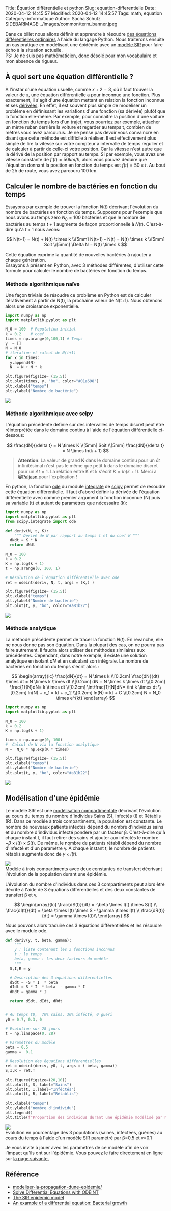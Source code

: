 Title: Équation différentielle et python
Slug: equation-differentielle
Date: 2020-04-12 14:45:57
Modified: 2020-04-12 14:45:57
Tags: math, equation
Category: informatique
Author: Sacha Schutz
SIDEBARIMAGE:../images/common/term_banner.jpeg

Dans ce billet nous allons définir et apprendre à résoudre [des équations différentielles ordinaires](https://fr.wikipedia.org/wiki/%C3%89quation_diff%C3%A9rentielle_ordinaire) à l'aide du langage Python.
Nous traiterons ensuite un cas pratique en modélisant une épidémie avec un [modèle SIR](https://interstices.info/modeliser-la-propagation-dune-epidemie/) pour faire écho à la situation actuelle.     
PS: Je ne suis pas mathématicien, donc désolé pour mon vocabulaire et mon absence de rigueur.

## À quoi sert une équation différentielle ? 
À l'instar d'une équation usuelle, comme $x+2=3$, où il faut trouver la valeur de $x$, une équation différentielle a pour inconnue une fonction. 
Plus exactement, il s'agit d'une équation mettant en relation la fonction inconnue et ses [dérivées](https://fr.wikipedia.org/wiki/D%C3%A9riv%C3%A9e). En effet, il est souvent plus simple de modéliser un problème en définissant les variations d'une fonction (sa dérivée) plutôt que la fonction elle-même. Par exemple, pour connaître la position d'une voiture en fonction du temps lors d'un trajet, vous pourriez par exemple, attacher un mètre ruban derrière la voiture et regarder au temps t, combien de mètres vous avez parcourus. Je ne pense pas devoir vous convaincre en disant que cette méthode est difficile à réaliser. Il est effectivement plus simple de lire la vitesse sur votre compteur à intervalle de temps régulier et de calculer à partir de celle-ci votre position. Car la vitesse n'est autre que la dérivé de la position par rapport au temps. Si par exemple, vous avez une vitesse constante de $f'(t) = 50 km/h$, alors vous pouvez déduire que l'équation donnant la position en fonction du temps est $f(t) = 50 \times t$. Au bout de 2h de route, vous avez parcouru 100 km. 

## Calculer le nombre de bactéries en fonction du temps
Essayons par exemple de trouver la fonction $N(t)$ décrivant l'évolution du nombre de bactéries en fonction du temps. Supposons pour l'exemple que nous avons au temps zéro $N_0=100$ bactéries et que le nombre de bactéries au temps $t+1$ augmente de façon proportionnelle à $N(t)$. C'est-à-dire qu'à $t+1$ nous avons:     

$$
N(t+1) = N(t) + N(t) \times k   \\[5mm]
N(t+1) - N(t) = N(t) \times k   \\[5mm]
Soit \\[5mm]
\Delta N = N(t) \times k 
$$ 

Cette équation exprime la quantité de nouvelles bactéries à rajouter à chaque génération.       
Essayons à présent en Python, avec 3 méthodes différentes, d'utiliser cette formule pour calculer le nombre de bactéries en fonction du temps.

### Méthode algorithmique naïve

Une façon triviale de résoudre ce problème en Python est de calculer itérativement à partir de N(t), la prochaine valeur de N(t+1).
Nous obtenons alors une croissance exponentielle. 

```python
import numpy as np 
import matplotlib.pyplot as plt

N_0 = 100  # Population initial
k = 0.2    # coef
times = np.arange(0,100,1) # Temps 
y  = []
N = N_0
# iteration et calcul de N(t+1)
for x in times:
  y.append(N)
  N  = N + N * k
  
plt.figure(figsize= (15,5))
plt.plot(times, y, "bo", color="#01a698")
plt.xlabel("temps")
plt.ylabel("Nombre de bactérie")


```

<div class="figure">
    <img src="../images/equa_diff/bact_1.png" /> 
    <div class="legend"> </div>
</div>

### Méthode algorithmique avec scipy 

L'équation précédente définie sur des intervalles de temps discret peut être réinterprétée dans le domaine continu à l'aide de l'équation différentielle ci-dessous:

$$
\frac{dN}{\delta t} = N \times K  \\[5mm] 
Soit \\[5mm]
\frac{dN}{\delta t} = N \times ln(k + 1)  
$$


> **Attention**: La valeur de grand **K** dans le domaine continu pour un $\delta t$ infinitésimal n'est pas le même que petit **k** dans le domaine discret pour un $\Delta t=1$. La relation entre K et k s'écrit $K = ln(k + 1)$. Merci à [@Paljasn ](https://twitter.com/paljasn?lang=fr) pour l'explication ! 


En python, la fonction [ode](https://docs.scipy.org/doc/scipy/reference/generated/scipy.integrate.ode.html) du module [integrate](https://docs.scipy.org/doc/scipy/reference/tutorial/integrate.html) de [scipy](https://docs.scipy.org/doc/scipy/reference/index.html) permet de résoudre cette équation différentielle. Il faut d'abord définir la dérivée de l'équation différentielle avec comme premier argument la fonction inconnue (N) puis sa variable (t) et autant de paramètres que nécessaire (k):

```python
import numpy as np 
import matplotlib.pyplot as plt
from scipy.integrate import ode

def deriv(N, t, K):
    """ Dérivé de N par rapport au temps t et du coef K """
  dNdt = K * N 
  return dNdt

N_0 = 100
k = 0.2
K = np.log(k + 1)
t = np.arange(0, 100, 1)

# Résolution de l'équation différentielle avec ode 
ret = odeint(deriv, N, t, args = (K,) )

plt.figure(figsize= (15,5))
plt.xlabel("temps")
plt.ylabel("Nombre de bactérie")
plt.plot(t, y, "bo", color="#a81b22")

```

<div class="figure">
    <img src="../images/equa_diff/bact_2.png" /> 
    <div class="legend"> </div>
</div>

### Méthode analytique
La méthode précédente permet de tracer la fonction $N(t)$. En revanche, elle ne nous donne pas son équation. Dans la plupart des cas, on ne pourra pas faire autrement. Il faudra alors utiliser des méthodes similaires aux précédentes.
Cependant, dans notre exemple, il existe une solution analytique en isolant $dN$ et en calculant son intégrale. Le nombre de bactéries en fonction du temps s'écrit alors : 

$$
\begin{array}{lc}
\frac{dN}{dt} = N \times k \\[0.2cm]
\frac{dN}{dt} \times dt = N \times k \times dt \\[0.2cm]
dN = N \times k \times dt \\[0.2cm]
\frac{1}{N}dN= k \times dt \\[0.2cm]
\int\frac{1}{N}dN= \int k \times dt \\[0.2cm]
ln(N) + c_1 = kt + c_2 \\[0.2cm]
ln(N) = kt + C \\[0.2cm]
N = N_0 \times e^{kt}
\end{array}
$$

```python
import numpy as np 
import matplotlib.pyplot as plt

N_0 = 100
k = 0.2
K = np.log(k + 1)

times = np.arange(0, 100)
#  Calcul de N via la fonction analytique 
N =  N_0 * np.exp(K * times)

plt.figure(figsize= (15,5))
plt.xlabel("temps")
plt.ylabel("Nombre de bactérie")
plt.plot(t, y, "bo", color="#a81b22")
```
<div class="figure">
    <img src="../images/equa_diff/bact_3.png" /> 
    <div class="legend"> </div>
</div>


## Modélisation d'une épidémie

Le modèle SIR est une [modélisation compartimentale](https://fr.wikipedia.org/wiki/Mod%C3%A8les_compartimentaux_en_%C3%A9pid%C3%A9miologie) décrivant l'évolution au cours du temps du nombre d'individus Sains (S), Infectés (I) et Rétablis (R).
Dans ce modèle à trois compartiments, la population est constante. Le nombre de nouveaux patients infectés dépend du nombre d'individus sains et du nombre d'individus infecté pondéré par un facteur β. C'est-à-dire qu'à chaque instant t, il faut retirer des sains et ajouter aux infectés le nombre $-\beta \times I(t) \times S(t)$.
De même, le nombre de patients rétabli dépend du nombre d'infecté et d'un paramètre γ. À chaque instant t, le nombre de patients rétablis augmente donc de $\gamma \times I(t)$. 

<div class="figure">
    <img src="../images/equa_diff/schema_sir.png" /> 
    <div class="legend"> Modèle à trois compartiments avec deux constantes de transfert décrivant l'évolution de la population durant une épidémie. </div>
</div>

L'évolution du nombre d'individus dans ces 3 compartiments peut alors être décrite à l'aide de 3 équations différentielles et des deux constantes de transfert β et γ.

$$
\begin{array}{lc}
\frac{dS(t)}{dt} = -\beta \times I(t) \times S(t) \\
\frac{dI(t)}{dt} = \beta \times I(t) \times S -  \gamma \times I(t) \\
\frac{dR(t)}{dt} = \gamma \times I(t)\\
\end{array}
$$

Nous pouvons alors traduire ces 3 équations différentielles et les résoudre avec le module ode. 

```python
def deriv(y, t, beta, gamma):
    """
    y : liste contenant les 3 fonctions inconnus 
    t : le temps 
    beta, gamma : les deux facteurs du modèle
    """
  S,I,R = y 

  # Description des 3 equations differentielles 
  dSdt = -S * I  * beta 
  dIdt = S * I  * beta  - gamma * I 
  dRdt = gamma * I 

  return dSdt, dIdt, dRdt 


# Au temps t0,  70% sains, 30% infécté, 0 guéri 
y0 = 0.7, 0.3, 0

# Evolution sur 28 jours 
t = np.linspace(0, 28)

# Paramètres du modèle 
beta = 0.5
gamma =  0.1

# Resolution des équations differentielles 
ret = odeint(deriv, y0, t, args = ( beta, gamma))
S,I,R = ret.T

plt.figure(figsize=(20,10))
plt.plot(t, S, label="Sains")
plt.plot(t, I,label="Inféctés")
plt.plot(t, R, label="Rétablis")

plt.xlabel("temps")
plt.ylabel("nombre d'individu")
plt.legend()
plt.title(f"Proportion des individus durant une épidémie modélisé par MIR avec β = {beta} et γ = {gamma}")


```


<div class="figure">
    <img src="../images/equa_diff/MIR.png" /> 
    <div class="legend">Evolution en pourcentage des 3 populations (saines, infectées, guéries) au cours du temps à l'aide d'un modèle SIR paramétré par  β=0.5 et γ=0.1 </div>
</div>

Je vous invite à jouer avec les paramètres de ce modèle afin de voir l'impact qu'ils ont sur l'épidémie. Vous pouvez le faire directement en ligne sur [la page suivante.]( https://interstices.info/modeliser-la-propagation-dune-epidemie/) 

## Référence 

- [modeliser-la-propagation-dune-epidemie/](https://interstices.info/modeliser-la-propagation-dune-epidemie/) 
- [Solve Differential Equations with ODEINT](https://apmonitor.com/pdc/index.php/Main/SolveDifferentialEquations)
- [The SIR epidemic model](https://scipython.com/book/chapter-8-scipy/additional-examples/the-sir-epidemic-model/)
- [An example of a differential equation:  Bacterial growth](https://web.stanford.edu/class/archive/math/math21/math21.1156/files/21/notes5.pdf)

